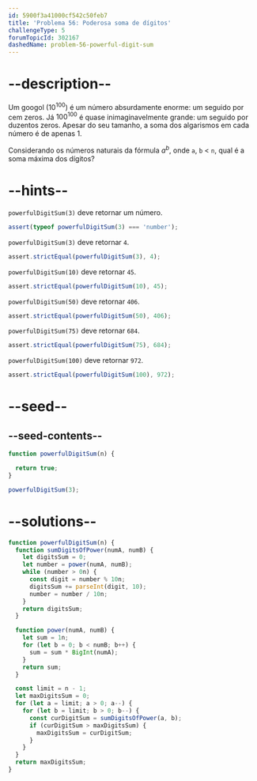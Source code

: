 ```yaml
---
id: 5900f3a41000cf542c50feb7
title: 'Problema 56: Poderosa soma de dígitos'
challengeType: 5
forumTopicId: 302167
dashedName: problem-56-powerful-digit-sum
---
```


# --description--

Um googol ($10^{100}$) é um número absurdamente enorme: um seguido por cem zeros. Já $100^{100}$ é quase inimaginavelmente grande: um seguido por duzentos zeros. Apesar do seu tamanho, a soma dos algarismos em cada número é de apenas 1.

Considerando os números naturais da fórmula $a^b$, onde `a`, `b` &lt; `n`, qual é a soma máxima dos dígitos?

# --hints--

`powerfulDigitSum(3)` deve retornar um número.

```js
assert(typeof powerfulDigitSum(3) === 'number');
```

`powerfulDigitSum(3)` deve retornar `4`.

```js
assert.strictEqual(powerfulDigitSum(3), 4);
```

`powerfulDigitSum(10)` deve retornar `45`.

```js
assert.strictEqual(powerfulDigitSum(10), 45);
```

`powerfulDigitSum(50)` deve retornar `406`.

```js
assert.strictEqual(powerfulDigitSum(50), 406);
```

`powerfulDigitSum(75)` deve retornar `684`.

```js
assert.strictEqual(powerfulDigitSum(75), 684);
```

`powerfulDigitSum(100)` deve retornar `972`.

```js
assert.strictEqual(powerfulDigitSum(100), 972);
```

# --seed--

## --seed-contents--

```js
function powerfulDigitSum(n) {

  return true;
}

powerfulDigitSum(3);
```

# --solutions--

```js
function powerfulDigitSum(n) {
  function sumDigitsOfPower(numA, numB) {
    let digitsSum = 0;
    let number = power(numA, numB);
    while (number > 0n) {
      const digit = number % 10n;
      digitsSum += parseInt(digit, 10);
      number = number / 10n;
    }
    return digitsSum;
  }

  function power(numA, numB) {
    let sum = 1n;
    for (let b = 0; b < numB; b++) {
      sum = sum * BigInt(numA);
    }
    return sum;
  }

  const limit = n - 1;
  let maxDigitsSum = 0;
  for (let a = limit; a > 0; a--) {
    for (let b = limit; b > 0; b--) {
      const curDigitSum = sumDigitsOfPower(a, b);
      if (curDigitSum > maxDigitsSum) {
        maxDigitsSum = curDigitSum;
      }
    }
  }
  return maxDigitsSum;
}
```
